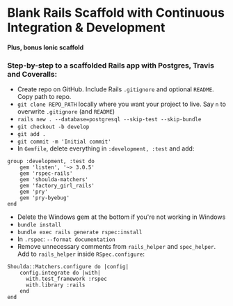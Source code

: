 # Blank Rails Scaffold with Continuous Integration & Development
#### Plus, bonus Ionic scaffold

### Step-by-step to a scaffolded Rails app with Postgres, Travis and Coveralls:
* Create repo on GitHub. Include Rails `.gitignore` and optional `README`. Copy path to repo.
* `git clone REPO_PATH` locally where you want your project to live. Say `n` to overwrite `.gitignore` (and `README`)
* `rails new . --database=postgresql --skip-test --skip-bundle`
* `git checkout -b develop`
* `git add .`
* `git commit -m 'Initial commit'`
* In `Gemfile`, delete everything in `:development, :test` and add:
```
group :development, :test do
    gem 'listen', '~> 3.0.5'
    gem 'rspec-rails'
    gem 'shoulda-matchers'
    gem 'factory_girl_rails'
    gem 'pry'
    gem 'pry-byebug'
end
```
* Delete the Windows gem at the bottom if you're not working in Windows
* `bundle install`
* `bundle exec rails generate rspec:install`
* In `.rspec`: `--format documentation`
* Remove unnecessary comments from `rails_helper` and `spec_helper`. Add to `rails_helper` inside `RSpec.configure`:
```
Shoulda::Matchers.configure do |config|
    config.integrate do |with|
      with.test_framework :rspec
      with.library :rails
    end
end
```
